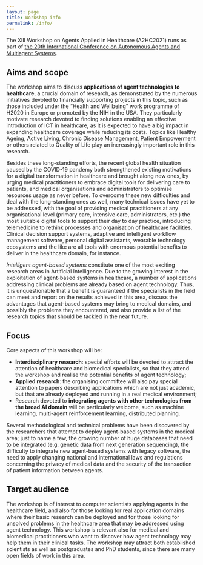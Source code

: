 ```yaml
---
layout: page
title: Workshop info
permalink: /info/
---
```


The XIII Workshop on Agents Applied in Healthcare (A2HC2021) runs as part of [the 20th International Conference on Autonomous Agents and Multiagent Systems](https://aamas2021.soton.ac.uk).

## Aims and scope

The workshop aims to discuss **applications of agent technologies to healthcare**, a crucial domain of research, as demonstrated by the numerous initiatives devoted to financially supporting projects in this topic, such as those included under the “Health and Wellbeing” work programme of H2020 in Europe or promoted by the NIH in the USA.
They particularly motivate research devoted to finding solutions enabling an effective introduction of ICT in healthcare, as it is expected to have a big impact in expanding healthcare coverage while reducing its costs.
Topics like Healthy Ageing, Active Living, Chronic Disease Management, Patient Empowerment or others related to Quality of Life play an increasingly important role in this research.

Besides these long-standing efforts, the recent global health situation caused by the COVID-19 pandemy both strengthened existing motivations for a digital transformation in healthcare and brought along new ones, by urging medical practitioners to embrace digital tools for delivering care to patients, and medical organisations and administrators to optimise resources usage as never before.
To overcome these new difficulties and deal with the long-standing ones as well, many technical issues have yet to be addressed, with the goal of providing medical practitioners at any organisational level (primary care, intensive care, administrators, etc.) the most suitable digital tools to support their day to day practice, introducing telemedicine to rethink processes and organisation of healthcare facilities.
Clinical decision support systems, adaptive and intelligent workflow management software, personal digital assistants, wearable technology ecosystems and the like are all tools with enormous potential benefits to deliver in the healthcare domain, for instance.

*Intelligent agent-based systems* constitute one of the most exciting research areas in Artificial Intelligence.
Due to the growing interest in the exploitation of agent-based systems in healthcare, a number of applications addressing clinical problems are already based on agent technology.
Thus, it is unquestionable that a benefit is guaranteed if the specialists in the field can meet and report on the results achieved in this area, discuss the advantages that agent-based systems may bring to medical domains, and possibly the problems they encountered, and also provide a list of the research topics that should be tackled in the near future.

## Focus

Core aspects of this workshop will be:
 - **Interdisciplinary research**: special efforts will be devoted to attract the attention of healthcare and biomedical specialists, so that they attend the workshop and realise the potential benefits of agent technology;
 - **Applied research**: the organising committee will also pay special attention to papers describing applications which are not just academic, but that are already deployed and running in a real medical environment;
 - Research devoted to **integrating agents with other technologies from the broad AI domain** will be particularly welcome, such as machine learning, multi-agent reinforcement learning, distributed planning.

Several methodological and technical problems have been discovered by the researchers that attempt to deploy agent-based systems in the medical area; just to name a few, the growing number of huge databases that need to be integrated (e.g. genetic data from next generation sequencing), the difficulty to integrate new agent-based systems with legacy software, the need to apply changing national and international laws and regulations concerning the privacy of medical data and the security of the transaction of patient information between agents.

## Target audience

The workshop is of interest to computer scientists applying agents in the healthcare field, and also for those looking for real application domains where their basic research can be deployed and for those looking for unsolved problems in the healthcare area that may be addressed using agent technology.
This workshop is relevant also for medical and biomedical practitioners who want to discover how agent technology may help them in their clinical tasks.
The workshop may attract both established scientists as well as postgraduates and PhD students, since there are many open fields of work in this area.
